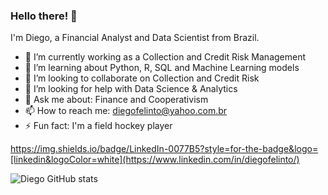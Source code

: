 ### Hello there! 👋

I'm Diego, a Financial Analyst and Data Scientist from Brazil.

- 🔭 I’m currently working as a Collection and Credit Risk Management
- 🌱 I’m learning about Python, R, SQL and Machine Learning models
- 👯 I’m looking to collaborate on Collection and Credit Risk
- 🤔 I’m looking for help with Data Science & Analytics
- 💬 Ask me about: Finance and Cooperativism
- 📫 How to reach me: diegofelinto@yahoo.com.br
- ⚡ Fun fact: I'm a field hockey player

https://img.shields.io/badge/LinkedIn-0077B5?style=for-the-badge&logo=[linkedin&logoColor=white](https://www.linkedin.com/in/diegofelinto/)



![Diego GitHub stats](https://github-readme-stats.vercel.app/api?username=diegofelinto&show_icons=true&theme=radical)
